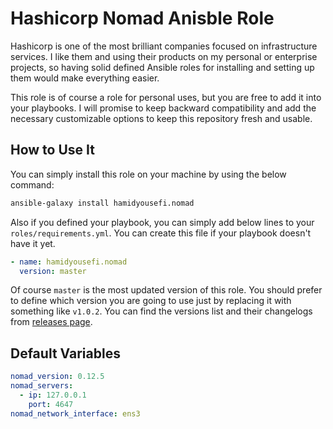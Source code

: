 # Hashicorp Nomad Anisble Role
Hashicorp is one of the most brilliant companies focused on infrastructure services. I like them and using their
products on my personal or enterprise projects, so having solid defined Ansible roles for installing
and setting up them would make everything easier.

This role is of course a role for personal uses, but you are free to add it into your
playbooks. I will promise to keep backward compatibility and add the necessary
customizable options to keep this repository fresh and usable.

## How to Use It
You can simply install this role on your machine by using the below command:
```bash
ansible-galaxy install hamidyousefi.nomad
```
Also if you defined your playbook, you can simply add below lines to your `roles/requirements.yml`.
You can create this file if your playbook doesn't have it yet.
```yaml
- name: hamidyousefi.nomad
  version: master
```
Of course `master` is the most updated version of this role. You should prefer to 
define which version you are going to use just by replacing it with something like `v1.0.2`.
You can find the versions list and their changelogs from [releases page](https://github.com/hamidyousefi/ansible-nomad/releases).

## Default Variables
```yaml
nomad_version: 0.12.5
nomad_servers:
  - ip: 127.0.0.1
    port: 4647
nomad_network_interface: ens3
```
